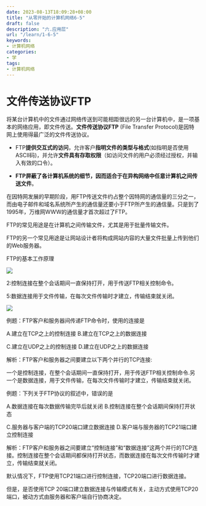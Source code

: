 ```yaml
---
date: 2023-08-13T18:09:28+08:00
title: "从零开始的计算机网络6-5"
draft: false
description: "六.应用层"
url: "/learn/1-6-5"
keywords:
- 计算机网络
categories:
- 学
tags:
- 计算机网络
---
```


# 文件传送协议FTP

将某台计算机中的文件通过网络传送到可能相距很远的另一台计算机中，是一项基本的网络应用，即文件传送。**文件传送协议FTP** (File Transfer Protocol)是因特网上使用得最广泛的文件传送协议。

- FTP**提供交互式的访问**，允许客户**指明文件的类型与格式**(如指明是否使用ASCII码)，并允许**文件具有存取权限**（如访问文件的用户必须经过授权，并输入有效的口令）。

- **FTP屏蔽了各计算机系统的细节，因而适合于在异构网络中任意计算机之间传送文件**。

在因特网发展的早期阶段，用FTP传送文件约占整个因特网的通信量的三分之一，而由电子邮件和域名系统所产生的通信量还要小于FTP所产生的通信量。只是到了1995年，万维网WWW的通信量才首次超过了FTP。

FTP的常见用途是在计算机之间传输文件，尤其是用于批量传输文件。

FTP的另一个常见用途是让网站设计者将构成网站内容的大量文件批量上传到他们的Web服务器。

FTP的基本工作原理

![](https://img.0pt.im/computernet/6-5/6-5-1.png)

2:控制连接在整个会话期间一直保持打开，用于传送FTP相关控制命令。

5:数据连接用于文件传输，在每次文件传输时才建立，传输结束就关闭。

![](https://img.0pt.im/computernet/6-5/6-5-2.png)

例题：FTP客户和服务器间传递FTP命令时，使用的连接是

A.建立在TCP之上的控制连接    B.建立在TCP之上的数据连接

C.建立在UDP之上的控制连接    D.建立在UDP之上的数据连接

解析：FTP客户和服务器之间要建立以下两个并行的TCP连接:

一个是控制连接，在整个会话期间一直保持打开，用于传送FTP相关控制命令.另一个是数据连接，用于文件传输，在每次文件传输时才建立，传输结束就关闭。

例题：下列关于FTP协议的叙述中，错误的是

A.数据连接在每次数据传输完毕后就关闭   B.控制连接在整个会话期间保持打开状态 

C.服务器与客户端的TCP20端口建立数据连接  D.客户端与服务器的TCP21端口建立控制连接

解析：FTP客户和服务器之间要建立“控制连接”和“数据连接”这两个并行的TCP连接。控制连接在整个会话期间都保持打开状态，而数据连接在每次文件传输时才建立，传输结束就关闭。

默认情况下，FTP使用TCP21端口进行控制连接，TCP20端口进行数据连接。

但是，是否使用TCP 20端口建立数据连接与传输模式有关，主动方式使用TCP20端口，被动方式由服务器和客户端自行协商决定。
